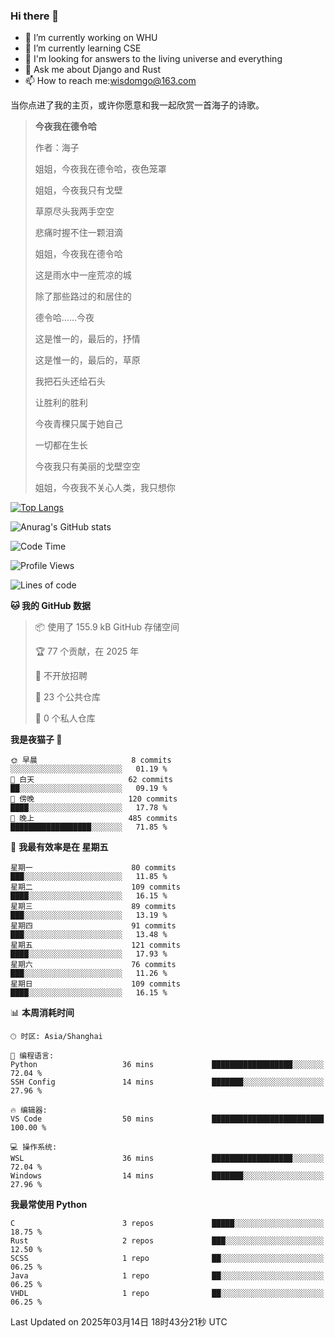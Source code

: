 ### Hi there 👋



- 🔭 I’m currently working on WHU
- 🌱 I’m currently learning CSE
- 🤔 I'm looking for answers to the living universe and everything
- 💬 Ask me about Django and Rust
- 📫 How to reach me:wisdomgo@163.com

当你点进了我的主页，或许你愿意和我一起欣赏一首海子的诗歌。

>**今夜我在德令哈**
>
>作者：海子
>
>姐姐，今夜我在德令哈，夜色笼罩
>
>姐姐，今夜我只有戈壁
>
>草原尽头我两手空空
>
>悲痛时握不住一颗泪滴
>
>姐姐，今夜我在德令哈
>
>这是雨水中一座荒凉的城
>
>除了那些路过的和居住的
>
>德令哈......今夜
>
>这是惟一的，最后的，抒情
>
>这是惟一的，最后的，草原
>
>我把石头还给石头
>
>让胜利的胜利
>
>今夜青稞只属于她自己
>
>一切都在生长
>
>今夜我只有美丽的戈壁空空
>
>姐姐，今夜我不关心人类，我只想你



[![Top Langs](https://github-readme-stats.vercel.app/api/top-langs/?username=wisdomgo&theme=onedark)](https://github.com/anuraghazra/github-readme-stats)

![Anurag's GitHub stats](https://github-readme-stats.vercel.app/api?username=wisdomgo&hide=contribs,stars&theme=synthwave)

<!--START_SECTION:waka-->
![Code Time](http://img.shields.io/badge/Code%20Time-446%20hrs%2029%20mins-blue)

![Profile Views](http://img.shields.io/badge/%E4%B8%AA%E4%BA%BA%E8%B5%84%E6%96%99%E8%A7%82%E7%9C%8B%E6%AC%A1%E6%95%B0-0-blue)

![Lines of code](https://img.shields.io/badge/%E4%BB%8E%E3%80%8CHello%20World%E3%80%8D%E8%B5%B7%E6%88%91%E5%B7%B2%E7%BB%8F%E5%86%99%E4%BA%86-639.5%20thousand%20%E8%A1%8C%E4%BB%A3%E7%A0%81-blue)

**🐱 我的 GitHub 数据** 

> 📦  使用了 155.9 kB GitHub 存储空间 
 > 
> 🏆 77 个贡献，在 2025 年
 > 
> 🚫 不开放招聘
 > 
> 📜 23 个公共仓库 
 > 
> 🔑 0 个私人仓库 
 > 
**我是夜猫子 🦉** 

```text
🌞 早晨                     8 commits           ░░░░░░░░░░░░░░░░░░░░░░░░░   01.19 % 
🌆 白天                     62 commits          ██░░░░░░░░░░░░░░░░░░░░░░░   09.19 % 
🌃 傍晚                     120 commits         ████░░░░░░░░░░░░░░░░░░░░░   17.78 % 
🌙 晚上                     485 commits         ██████████████████░░░░░░░   71.85 % 
```
📅 **我最有效率是在 星期五** 

```text
星期一                      80 commits          ███░░░░░░░░░░░░░░░░░░░░░░   11.85 % 
星期二                      109 commits         ████░░░░░░░░░░░░░░░░░░░░░   16.15 % 
星期三                      89 commits          ███░░░░░░░░░░░░░░░░░░░░░░   13.19 % 
星期四                      91 commits          ███░░░░░░░░░░░░░░░░░░░░░░   13.48 % 
星期五                      121 commits         ████░░░░░░░░░░░░░░░░░░░░░   17.93 % 
星期六                      76 commits          ███░░░░░░░░░░░░░░░░░░░░░░   11.26 % 
星期日                      109 commits         ████░░░░░░░░░░░░░░░░░░░░░   16.15 % 
```


📊 **本周消耗时间** 

```text
🕑︎ 时区: Asia/Shanghai

💬 编程语言: 
Python                   36 mins             ██████████████████░░░░░░░   72.04 % 
SSH Config               14 mins             ███████░░░░░░░░░░░░░░░░░░   27.96 % 

🔥 编辑器: 
VS Code                  50 mins             █████████████████████████   100.00 % 

💻 操作系统: 
WSL                      36 mins             ██████████████████░░░░░░░   72.04 % 
Windows                  14 mins             ███████░░░░░░░░░░░░░░░░░░   27.96 % 
```

**我最常使用 Python** 

```text
C                        3 repos             █████░░░░░░░░░░░░░░░░░░░░   18.75 % 
Rust                     2 repos             ███░░░░░░░░░░░░░░░░░░░░░░   12.50 % 
SCSS                     1 repo              ██░░░░░░░░░░░░░░░░░░░░░░░   06.25 % 
Java                     1 repo              ██░░░░░░░░░░░░░░░░░░░░░░░   06.25 % 
VHDL                     1 repo              ██░░░░░░░░░░░░░░░░░░░░░░░   06.25 % 
```




 Last Updated on 2025年03月14日 18时43分21秒 UTC
<!--END_SECTION:waka-->
